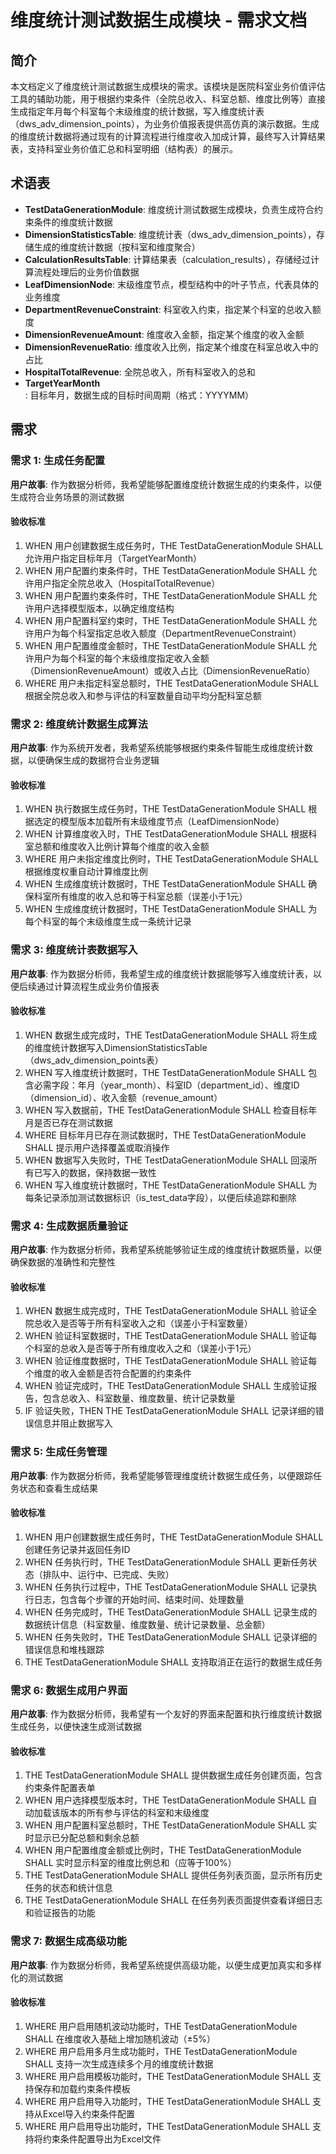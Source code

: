 # 维度统计测试数据生成模块 - 需求文档

## 简介

本文档定义了维度统计测试数据生成模块的需求。该模块是医院科室业务价值评估工具的辅助功能，用于根据约束条件（全院总收入、科室总额、维度比例等）直接生成指定年月每个科室每个末级维度的统计数据，写入维度统计表（dws_adv_dimension_points），为业务价值报表提供高仿真的演示数据。生成的维度统计数据将通过现有的计算流程进行维度收入加成计算，最终写入计算结果表，支持科室业务价值汇总和科室明细（结构表）的展示。

## 术语表

- **TestDataGenerationModule**: 维度统计测试数据生成模块，负责生成符合约束条件的维度统计数据
- **DimensionStatisticsTable**: 维度统计表（dws_adv_dimension_points），存储生成的维度统计数据（按科室和维度聚合）
- **CalculationResultsTable**: 计算结果表（calculation_results），存储经过计算流程处理后的业务价值数据
- **LeafDimensionNode**: 末级维度节点，模型结构中的叶子节点，代表具体的业务维度
- **DepartmentRevenueConstraint**: 科室收入约束，指定某个科室的总收入额度
- **DimensionRevenueAmount**: 维度收入金额，指定某个维度的收入金额
- **DimensionRevenueRatio**: 维度收入比例，指定某个维度在科室总收入中的占比
- **HospitalTotalRevenue**: 全院总收入，所有科室收入的总和
- **TargetYearMonth**: 目标年月，数据生成的目标时间周期（格式：YYYYMM）

## 需求

### 需求 1: 生成任务配置

**用户故事**: 作为数据分析师，我希望能够配置维度统计数据生成的约束条件，以便生成符合业务场景的测试数据

#### 验收标准

1. WHEN 用户创建数据生成任务时，THE TestDataGenerationModule SHALL 允许用户指定目标年月（TargetYearMonth）
2. WHEN 用户配置约束条件时，THE TestDataGenerationModule SHALL 允许用户指定全院总收入（HospitalTotalRevenue）
3. WHEN 用户配置约束条件时，THE TestDataGenerationModule SHALL 允许用户选择模型版本，以确定维度结构
4. WHEN 用户配置科室约束时，THE TestDataGenerationModule SHALL 允许用户为每个科室指定总收入额度（DepartmentRevenueConstraint）
5. WHEN 用户配置维度金额时，THE TestDataGenerationModule SHALL 允许用户为每个科室的每个末级维度指定收入金额（DimensionRevenueAmount）或收入占比（DimensionRevenueRatio）
6. WHERE 用户未指定科室总额时，THE TestDataGenerationModule SHALL 根据全院总收入和参与评估的科室数量自动平均分配科室总额

### 需求 2: 维度统计数据生成算法

**用户故事**: 作为系统开发者，我希望系统能够根据约束条件智能生成维度统计数据，以便确保生成的数据符合业务逻辑

#### 验收标准

1. WHEN 执行数据生成任务时，THE TestDataGenerationModule SHALL 根据选定的模型版本加载所有末级维度节点（LeafDimensionNode）
2. WHEN 计算维度收入时，THE TestDataGenerationModule SHALL 根据科室总额和维度收入比例计算每个维度的收入金额
3. WHERE 用户未指定维度比例时，THE TestDataGenerationModule SHALL 根据维度权重自动计算维度比例
4. WHEN 生成维度统计数据时，THE TestDataGenerationModule SHALL 确保科室所有维度的收入总和等于科室总额（误差小于1元）
5. WHEN 生成维度统计数据时，THE TestDataGenerationModule SHALL 为每个科室的每个末级维度生成一条统计记录

### 需求 3: 维度统计表数据写入

**用户故事**: 作为数据分析师，我希望生成的维度统计数据能够写入维度统计表，以便后续通过计算流程生成业务价值报表

#### 验收标准

1. WHEN 数据生成完成时，THE TestDataGenerationModule SHALL 将生成的维度统计数据写入DimensionStatisticsTable（dws_adv_dimension_points表）
2. WHEN 写入维度统计数据时，THE TestDataGenerationModule SHALL 包含必需字段：年月（year_month）、科室ID（department_id）、维度ID（dimension_id）、收入金额（revenue_amount）
3. WHEN 写入数据前，THE TestDataGenerationModule SHALL 检查目标年月是否已存在测试数据
4. WHERE 目标年月已存在测试数据时，THE TestDataGenerationModule SHALL 提示用户选择覆盖或取消操作
5. WHEN 数据写入失败时，THE TestDataGenerationModule SHALL 回滚所有已写入的数据，保持数据一致性
6. WHEN 写入维度统计数据时，THE TestDataGenerationModule SHALL 为每条记录添加测试数据标识（is_test_data字段），以便后续追踪和删除

### 需求 4: 生成数据质量验证

**用户故事**: 作为数据分析师，我希望系统能够验证生成的维度统计数据质量，以便确保数据的准确性和完整性

#### 验收标准

1. WHEN 数据生成完成时，THE TestDataGenerationModule SHALL 验证全院总收入是否等于所有科室收入之和（误差小于科室数量）
2. WHEN 验证科室数据时，THE TestDataGenerationModule SHALL 验证每个科室的总收入是否等于所有维度收入之和（误差小于1元）
3. WHEN 验证维度数据时，THE TestDataGenerationModule SHALL 验证每个维度的收入金额是否符合配置的约束条件
4. WHEN 验证完成时，THE TestDataGenerationModule SHALL 生成验证报告，包含总收入、科室数量、维度数量、统计记录数量
5. IF 验证失败，THEN THE TestDataGenerationModule SHALL 记录详细的错误信息并阻止数据写入

### 需求 5: 生成任务管理

**用户故事**: 作为数据分析师，我希望能够管理维度统计数据生成任务，以便跟踪任务状态和查看生成结果

#### 验收标准

1. WHEN 用户创建数据生成任务时，THE TestDataGenerationModule SHALL 创建任务记录并返回任务ID
2. WHEN 任务执行时，THE TestDataGenerationModule SHALL 更新任务状态（排队中、运行中、已完成、失败）
3. WHEN 任务执行过程中，THE TestDataGenerationModule SHALL 记录执行日志，包含每个步骤的开始时间、结束时间、处理数量
4. WHEN 任务完成时，THE TestDataGenerationModule SHALL 记录生成的数据统计信息（科室数量、维度数量、统计记录数量、总金额）
5. WHEN 任务失败时，THE TestDataGenerationModule SHALL 记录详细的错误信息和堆栈跟踪
6. THE TestDataGenerationModule SHALL 支持取消正在运行的数据生成任务

### 需求 6: 数据生成用户界面

**用户故事**: 作为数据分析师，我希望有一个友好的界面来配置和执行维度统计数据生成任务，以便快速生成测试数据

#### 验收标准

1. THE TestDataGenerationModule SHALL 提供数据生成任务创建页面，包含约束条件配置表单
2. WHEN 用户选择模型版本时，THE TestDataGenerationModule SHALL 自动加载该版本的所有参与评估的科室和末级维度
3. WHEN 用户配置科室总额时，THE TestDataGenerationModule SHALL 实时显示已分配总额和剩余总额
4. WHEN 用户配置维度金额或比例时，THE TestDataGenerationModule SHALL 实时显示科室的维度比例总和（应等于100%）
5. THE TestDataGenerationModule SHALL 提供任务列表页面，显示所有历史任务的状态和统计信息
6. THE TestDataGenerationModule SHALL 在任务列表页面提供查看详细日志和验证报告的功能

### 需求 7: 数据生成高级功能

**用户故事**: 作为数据分析师，我希望系统提供高级功能，以便生成更加真实和多样化的测试数据

#### 验收标准

1. WHERE 用户启用随机波动功能时，THE TestDataGenerationModule SHALL 在维度收入基础上增加随机波动（±5%）
2. WHERE 用户启用多月生成功能时，THE TestDataGenerationModule SHALL 支持一次生成连续多个月的维度统计数据
3. WHERE 用户启用模板功能时，THE TestDataGenerationModule SHALL 支持保存和加载约束条件模板
4. WHERE 用户启用导入功能时，THE TestDataGenerationModule SHALL 支持从Excel导入约束条件配置
5. WHERE 用户启用导出功能时，THE TestDataGenerationModule SHALL 支持将约束条件配置导出为Excel文件

